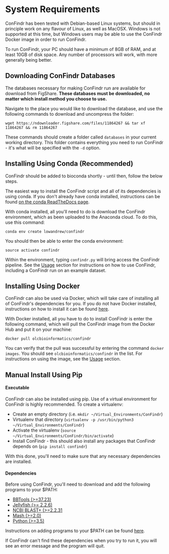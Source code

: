 # System Requirements

ConFindr has been tested with Debian-based Linux systems, but should in principle work on any flavour of Linux, as well as MacOSX. Windows is not supported at this time,
but Windows users may be able to use the ConFindr Docker image in order to run ConFindr.

To run ConFindr, your PC should have a minimum of 8GB of RAM, and at least 10GB of disk space. Any number of processors will work, with more generally being better.

## Downloading ConFindr Databases

The databases necessary for making ConFindr run are available for download from FigShare. __**These databases must be downloaded, no matter which install method you choose to use.**__

Navigate to the place you would like to download the database, and use the following commands to download and uncompress the folder:

`wget https://ndownloader.figshare.com/files/11864267 && tar xf 11864267 && rm 11864267`

These commands should create a folder called `databases` in your current working directory. This folder contains everything you need to run ConFindr - it's what will be specified with the `-d` option.

## Installing Using Conda (Recommended)

ConFindr should be added to bioconda shortly - until then, follow the below steps.

The easiest way to install the ConFindr script and all of its dependencies is using conda. If you don't already have conda installed, instructions can be found [on the conda ReadTheDocs page](https://conda.io/docs/user-guide/install/index.html).

With conda installed, all you'll need to do is download the ConFindr environment, which as been uploaded to the Anaconda cloud. To do this, use this command:

`conda env create lowandrew/confindr`

You should then be able to enter the conda environment:

`source activate confindr`

Within the environment, typing `confindr.py` will bring access the ConFindr pipeline. See the [Usage](usage.md) section for instructions on how to use ConFindr, including a ConFindr run on an example dataset.

## Installing Using Docker

ConFindr can also be used via Docker, which will take care of installing all of ConFindr's dependencies for you. If you do not have Docker installed, instructions on how to install it
can be found [here](https://docs.docker.com/engine/installation/).

With Docker installed, all you have to do to install ConFindr is enter the following command, which will pull the ConFindr image from the Docker Hub and put it on your machine:

`docker pull olcbioinformatics/confindr`

You can verify that the pull was successful by entering the command `docker images`. You should see `olcbioinformatics/confindr` in the list. For instructions on using the image, see 
the [Usage](usage.md) section.

## Manual Install Using Pip

#### Executable

ConFindr can also be installed using pip. Use of a virtual environment for ConFindr is highly recommended. To create a virtualenv:

- Create an empty directory (i.e. `mkdir ~/Virtual_Environments/ConFindr`)
- Virtualenv that directory (`virtualenv -p /usr/bin/python3 ~/Virtual_Environments/ConFindr`)
- Activate the virtualenv (`source ~/Virtual_Environments/ConFindr/bin/activate`)
- Install ConFindr - this should also install any packages that ConFindr depends on (`pip install confindr`)

With this done, you'll need to make sure that any necessary dependencies are installed.

#### Dependencies

Before using ConFindr, you'll need to download and add the following programs to your $PATH:

- [BBTools (>=37.23)](https://jgi.doe.gov/data-and-tools/bbtools/)
- [Jellyfish (>= 2.2.6)](https://github.com/gmarcais/Jellyfish/releases)
- [NCBI BLAST+ (>=2.2.31](https://blast.ncbi.nlm.nih.gov/Blast.cgi?CMD=Web&PAGE_TYPE=BlastDocs&DOC_TYPE=Download)
- [Mash (>=2.0)](https://github.com/marbl/Mash/releases)
- [Python (>=3.5)](https://www.python.org/downloads/)

Instructions on adding programs to your $PATH can be found [here](https://stackoverflow.com/questions/14637979/how-to-permanently-set-path-on-linux-unix).

If ConFindr can't find these dependencies when you try to run it, you will see an error message and the program will quit.



